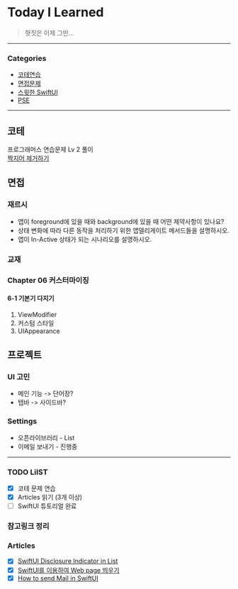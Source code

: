 # Today I Learned
> 헛짓은 이제 그만...

---

### Categories
- [코테연습](#코테)
- [면접문제](#면접)
- [스윗한 SwiftUI](#교제)
- [PSE](#프로젝트)

---

## 코테
프로그래머스 연습문제 Lv 2 풀이   
[짝지어 제거하기](https://keeplo.tistory.com/465)

## 면접
### 재르시
* 앱이 foreground에 있을 때와 background에 있을 때 어떤 제약사항이 있나요?
* 상태 변화에 따라 다른 동작을 처리하기 위한 앱델리게이트 메서드들을 설명하시오.
* 앱이 In-Active 상태가 되는 시나리오를 설명하시오.

### 교재
### Chapter 06 커스터마이징
#### 6-1 기본기 다지기
1. ViewModifier
2. 커스텀 스타일
3. UIAppearance

## 프로젝트
### UI 고민
* 메인 기능 -> 단어장?
* 탭바 -> 사이드바?
### Settings
* 오픈라이브러리 - List 
* 이메일 보내기 - 진행중

---

### TODO LiIST
- [x] 코테 문제 연습
- [x] Articles 읽기 (3개 이상)
- [ ] SwiftUI 튜토리얼 완료

### 참고링크 정리

### Articles
- [x] [SwiftUI Disclosure Indicator in List](https://swiftuirecipes.com/blog/swiftui-disclosure-indicator-in-list)
- [x] [SwiftUI를 이용하여 Web page 띄우기](https://taeminator1.tistory.com/11)
- [x] [How to send Mail in SwiftUI](https://blog.egesucu.com.tr/how-to-send-mail-in-swiftui-86ae0be5d318)